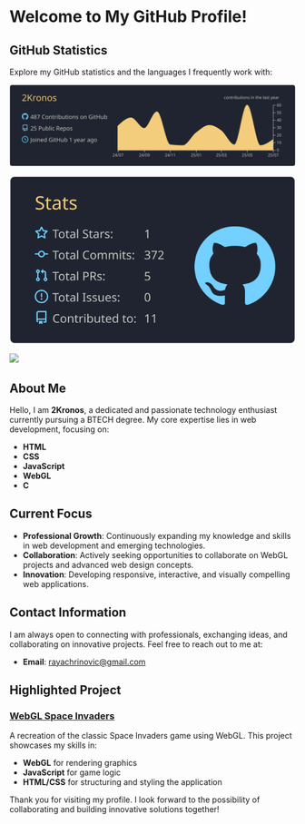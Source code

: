 # Welcome to My GitHub Profile!


## GitHub Statistics

Explore my GitHub statistics and the languages I frequently work with:





[![](https://raw.githubusercontent.com/2Kronos/Thickduck/master/profile-summary-card-output/ayu_mirage/0-profile-details.svg)](https://github.com/vn7n24fzkq/github-profile-summary-cards)

[![](https://raw.githubusercontent.com/2Kronos/Thickduck/master/profile-summary-card-output/ayu_mirage/3-stats.svg)](https://github.com/vn7n24fzkq/github-profile-summary-cards) 

![](http://github-profile-summary-cards.vercel.app/api/cards/repos-per-language?username=2kronos&theme=aura_dark)
   
</div>





## About Me

Hello, I am **2Kronos**, a dedicated and passionate technology enthusiast currently pursuing a BTECH degree. My core expertise lies in web development, focusing on:

- **HTML**
- **CSS**
- **JavaScript**
- **WebGL**
- **C**

## Current Focus

- **Professional Growth**: Continuously expanding my knowledge and skills in web development and emerging technologies.
- **Collaboration**: Actively seeking opportunities to collaborate on WebGL projects and advanced web design concepts.
- **Innovation**: Developing responsive, interactive, and visually compelling web applications.

## Contact Information

I am always open to connecting with professionals, exchanging ideas, and collaborating on innovative projects. Feel free to reach out to me at:

- **Email**: rayachrinovic@gmail.com


## Highlighted Project

### [WebGL Space Invaders](https://github.com/2Kronos/Webgl-space-invaders)

A recreation of the classic Space Invaders game using WebGL. This project showcases my skills in:

- **WebGL** for rendering graphics
- **JavaScript** for game logic
- **HTML/CSS** for structuring and styling the application

Thank you for visiting my profile. I look forward to the possibility of collaborating and building innovative solutions together!



